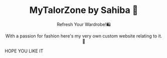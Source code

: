 <h1 align = "center">MyTalorZone by Sahiba 🛒</h1>


<p align="center">Refresh Your Wardrobe!🛍️ 
 <p align="center">
With a passion for fashion here's my very own custom website relating to it.💃



 HOPE YOU LIKE IT


